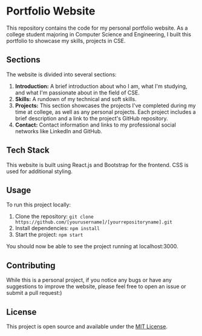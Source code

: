 # Portfolio Website

This repository contains the code for my personal portfolio website. As a college student majoring in Computer Science and Engineering, I built this portfolio to showcase my skills, projects in CSE.

## Sections
The website is divided into several sections:

1. **Introduction:** A brief introduction about who I am, what I'm studying, and what I'm passionate about in the field of CSE.
2. **Skills:** A rundown of my technical and soft skills.
3. **Projects:** This section showcases the projects I've completed during my time at college, as well as any personal projects. Each project includes a brief description and a link to the project's GitHub repository.
4. **Contact:** Contact information and links to my professional social networks like LinkedIn and GitHub.

## Tech Stack
This website is built using React.js and Bootstrap for the frontend. CSS is used for additional styling.

## Usage
To run this project locally:

1. Clone the repository: `git clone https://github.com/[yourusername]/[yourrepositoryname].git`
2. Install dependencies: `npm install`
3. Start the project: `npm start`

You should now be able to see the project running at localhost:3000.

## Contributing
While this is a personal project, if you notice any bugs or have any suggestions to improve the website, please feel free to open an issue or submit a pull request:)

## License
This project is open source and available under the [MIT License](LICENSE).
